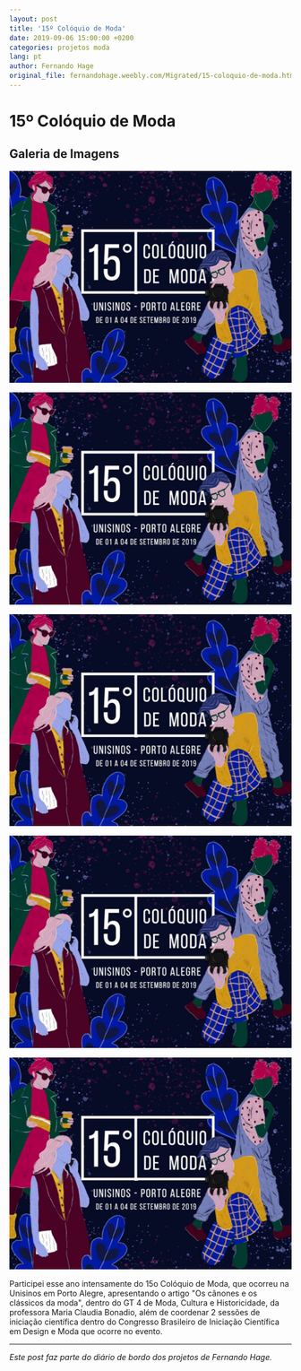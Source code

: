 ```yaml
---
layout: post
title: '15º Colóquio de Moda'
date: 2019-09-06 15:00:00 +0200
categories: projetos moda
lang: pt
author: Fernando Hage
original_file: fernandohage.weebly.com/Migrated/15-coloquio-de-moda.html
---
```


# 15º Colóquio de Moda

## Galeria de Imagens

![15º Colóquio de Moda](/assets/images/15o-coloquio-de-moda-01.jpg)

![15º Colóquio de Moda](/assets/images/15o-coloquio-de-moda-02.jpg)

![15º Colóquio de Moda](/assets/images/15o-coloquio-de-moda-03.jpg)

![15º Colóquio de Moda](/assets/images/15o-coloquio-de-moda-04.jpg)

![15º Colóquio de Moda](/assets/images/15o-coloquio-de-moda-05.jpg)

Participei esse ano intensamente do 15o Colóquio de Moda, que ocorreu na Unisinos em Porto Alegre, apresentando o artigo "Os cânones e os clássicos da moda", dentro do GT 4 de Moda, Cultura e Historicidade, da professora Maria Claudia Bonadio, além de coordenar 2 sessões de iniciação científica dentro do Congresso Brasileiro de Iniciação Científica em Design e Moda que ocorre no evento.

---

*Este post faz parte do diário de bordo dos projetos de Fernando Hage.*